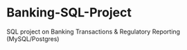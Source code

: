 # Banking-SQL-Project
SQL project on Banking Transactions &amp; Regulatory Reporting (MySQL/Postgres)

